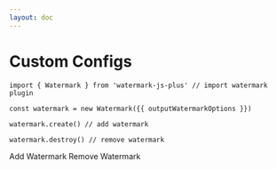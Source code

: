 ```yaml
---
layout: doc
---
```

# Custom Configs

<script setup lang="ts">
import { reactive, getCurrentInstance, onMounted } from 'vue';
import { Watermark } from '../../../src';
import { useData } from 'vitepress';
import cloneDeep from 'lodash/cloneDeep';

const { isDark } = useData();
const app = getCurrentInstance();
const initialWatermarkOptions = {
  width: 300,
  height: 300,
  rotate: 45
};

let outputWatermarkOptions = reactive(
  cloneDeep(initialWatermarkOptions)
);

let watermark = null;
onMounted(() => {
  watermark = new Watermark(initialWatermarkOptions);
});

// watermark
const handleAddWatermark = () => {
  // if (isDark.value) {
  //   watermark.options.fontColor = '#fff'
  // }
  watermark.create();
};
const handleRemoveWatermark = () => {
  watermark.destroy();
};
const handleChangeOptions = (options) => {
  Object.keys(outputWatermarkOptions).forEach(key => {
    delete outputWatermarkOptions[key]
  })
  outputWatermarkOptions = Object.assign(outputWatermarkOptions, options)
  watermark.changeOptions(options);
};
</script>

```js-vue
import { Watermark } from 'watermark-js-plus' // import watermark plugin

const watermark = new Watermark({{ outputWatermarkOptions }})

watermark.create() // add watermark

watermark.destroy() // remove watermark
```

<el-space>
  <el-button round type="primary" @click="handleAddWatermark">Add Watermark</el-button>
  <el-button round type="danger" @click="handleRemoveWatermark">Remove Watermark</el-button>
</el-space>

